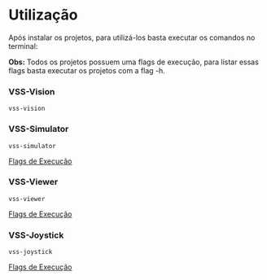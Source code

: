 # Utilização

Após instalar os projetos, para utilizá-los basta executar os comandos no terminal:

**Obs:** Todos os projetos possuem uma flags de execução, para listar essas
flags basta executar os projetos com a flag -h.


### VSS-Vision
```
vss-vision
```

### VSS-Simulator
```
vss-simulator
```
[Flags de Execução](simulatorexeflag.md)

### VSS-Viewer
```
vss-viewer
```
[Flags de Execução](viewerexeflag.md)

### VSS-Joystick
```
vss-joystick
```
[Flags de Execução](joystickexeflag.md)

